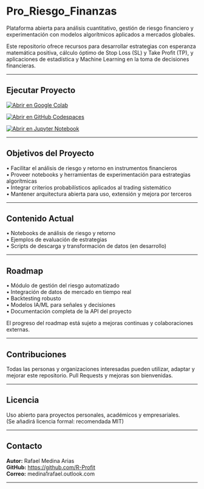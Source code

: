 # Pro_Riesgo_Finanzas

Plataforma abierta para análisis cuantitativo, gestión de riesgo financiero y experimentación con modelos algorítmicos aplicados a mercados globales.

Este repositorio ofrece recursos para desarrollar estrategias con esperanza matemática positiva, cálculo óptimo de Stop Loss (SL) y Take Profit (TP), y aplicaciones de estadística y Machine Learning en la toma de decisiones financieras.

---

## Ejecutar Proyecto

[![Abrir en Google Colab](https://colab.research.googleusercontent.com/assets/colab-badge.svg)](https://colab.research.google.com/github/R-Profit/Pro_Riesgo_Finanzas/)

[![Abrir en GitHub Codespaces](https://github.com/codespaces/badge.svg)](https://codespaces.new/R-Profit/Pro_Riesgo_Finanzas)

[![Abrir en Jupyter Notebook](https://img.shields.io/badge/Jupyter-Notebook-orange?logo=jupyter)](https://github.com/R-Profit/Pro_Riesgo_Finanzas)

---

## Objetivos del Proyecto

• Facilitar el análisis de riesgo y retorno en instrumentos financieros  
• Proveer notebooks y herramientas de experimentación para estrategias algorítmicas  
• Integrar criterios probabilísticos aplicados al trading sistemático  
• Mantener arquitectura abierta para uso, extensión y mejora por terceros

---

## Contenido Actual

• Notebooks de análisis de riesgo y retorno  
• Ejemplos de evaluación de estrategias  
• Scripts de descarga y transformación de datos (en desarrollo)

---

## Roadmap

• Módulo de gestión del riesgo automatizado  
• Integración de datos de mercado en tiempo real  
• Backtesting robusto  
• Modelos IA/ML para señales y decisiones  
• Documentación completa de la API del proyecto

El progreso del roadmap está sujeto a mejoras continuas y colaboraciones externas.

---

## Contribuciones

Todas las personas y organizaciones interesadas pueden utilizar, adaptar y mejorar este repositorio. Pull Requests y mejoras son bienvenidas.

---

## Licencia

Uso abierto para proyectos personales, académicos y empresariales.  
(Se añadirá licencia formal: recomendada MIT)

---

## Contacto

**Autor:** Rafael Medina Arias  
**GitHub:** https://github.com/R-Profit  
**Correo:** medina1rafael.outlook.com

---
